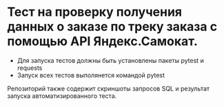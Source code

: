 ﻿# Тест на проверку получения данных о заказе по треку заказа с помощью API Яндекс.Самокат.
- Для запуска тестов должны быть установлены пакеты pytest и requests
- Запуск всех тестов выполянется командой pytest

Репозиторий также содержит скриншоты запросов SQL и результат запуска автоматизированного теста.